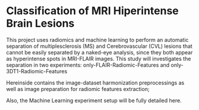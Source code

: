 # Classification of MRI Hiperintense Brain Lesions

This project uses radiomics and machine learning to perform an automatic separation of multiplesclerosis (MS) and Cerebrovascular (CVL) lesions that cannot be 
easily separated by a naked-eye analysis, since they both appear as hyperintense spots in MRI-FLAIR images. This study will investigates the separation
in two experiments: only-FLAIR-Radiomic-Features and only-3DT1-Radiomic-Features   

Hereinside contains the image-dataset harmonization preprocessings as well as image preparation for radiomic features extraction;

Also, the Machine Learning experiment setup will be fully detailed here.
